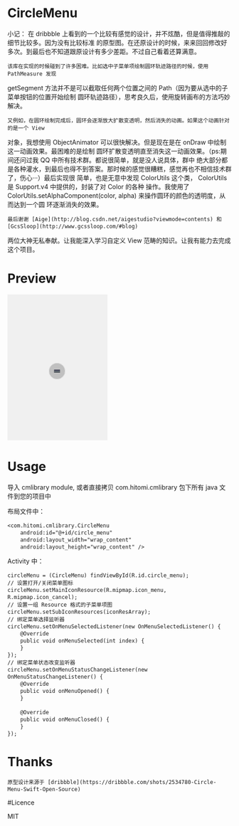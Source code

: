# CircleMenu

小记：
    在 dribbble 上看到的一个比较有感觉的设计，并不炫酷，但是值得推敲的细节比较多。因为没有比较标准
的原型图。在还原设计的时候，来来回回修改好多次。到最后也不知道跟原设计有多少差距。不过自己看着还算满意。

    该库在实现的时候碰到了许多困难。比如选中子菜单项绘制圆环轨迹路径的时候，使用 PathMeasure 发现
getSegment 方法并不是可以截取任何两个位置之间的 Path（因为要从选中的子菜单按钮的位置开始绘制
圆环轨迹路径），思考良久后，使用旋转画布的方法巧妙解决。

    又例如，在圆环绘制完成后，圆环会逐渐放大扩散变透明，然后消失的动画。如果这个动画针对的是一个 View
对象，我想使用 ObjectAnimator 可以很快解决。但是现在是在 onDraw 中绘制这一动画效果。最困难的是绘制
圆环扩散变透明直至消失这一动画效果。（ps:期间还问过我 QQ 中所有技术群。都说很简单，就是没人说具体，群中
绝大部分都是各种灌水，到最后也得不到答案。那时候的感觉很糟糕，感觉再也不相信技术群了，伤心···）最后实现很
简单，也是无意中发现 ColorUtils 这个类， ColorUtils 是 Support.v4 中提供的，封装了对 Color 的各种
操作。我使用了 ColorUtils.setAlphaComponent(color, alpha) 来操作圆环的颜色的透明度，从而达到一个圆
环逐渐消失的效果。

    最后谢谢 [Aige](http://blog.csdn.net/aigestudio?viewmode=contents) 和 [GcsSloop](http://www.gcssloop.com/#blog)
两位大神无私奉献。让我能深入学习自定义 View 范畴的知识。让我有能力去完成这个项目。


# Preview

<img src="preview/circle_menu.gif"/>


# Usage

导入 cmlibrary module, 或者直接拷贝 com.hitomi.cmlibrary 包下所有 java 文件到您的项目中

布局文件中：

    <com.hitomi.cmlibrary.CircleMenu
        android:id="@+id/circle_menu"
        android:layout_width="wrap_content"
        android:layout_height="wrap_content" />

Activity 中：

    circleMenu = (CircleMenu) findViewById(R.id.circle_menu);
    // 设置打开/关闭菜单图标
    circleMenu.setMainIconResource(R.mipmap.icon_menu, R.mipmap.icon_cancel);
    // 设置一组 Resource 格式的子菜单项图
    circleMenu.setSubIconResources(iconResArray);
    // 绑定菜单选择监听器
    circleMenu.setOnMenuSelectedListener(new OnMenuSelectedListener() {
        @Override
        public void onMenuSelected(int index) {
        }
    });
    // 绑定菜单状态改变监听器
    circleMenu.setOnMenuStatusChangeListener(new OnMenuStatusChangeListener() {
        @Override
        public void onMenuOpened() {
        }

        @Override
        public void onMenuClosed() {
        }
    });

# Thanks

    原型设计来源于 [dribbble](https://dribbble.com/shots/2534780-Circle-Menu-Swift-Open-Source)

#Licence

MIT
 


